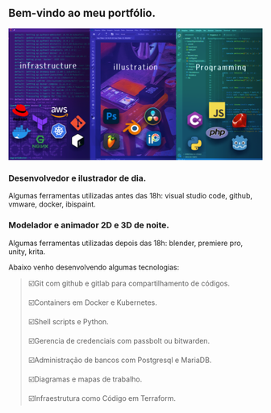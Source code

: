 ## Bem-vindo ao meu portfólio.
![setup](images/wallpaper.png)
### Desenvolvedor e ilustrador de dia.
Algumas ferramentas utilizadas antes das 18h: visual studio code, github, vmware, docker, ibispaint.

### Modelador e animador 2D e 3D de noite.
Algumas ferramentas utilizadas depois das 18h: blender, premiere pro, unity, krita.

Abaixo venho desenvolvendo algumas tecnologias:

> ☑️​Git com github e gitlab para compartilhamento de códigos.  
> 
> ​☑️​Containers em Docker e Kubernetes.  
> 
> ​☑️​Shell scripts e Python.  
> 
> ☑️Gerencia de credenciais com passbolt ou bitwarden.  
> 
> ☑️Administração de bancos com Postgresql e MariaDB.  
> 
> ☑️Diagramas e mapas de trabalho.  
> 
> ☑️Infraestrutura como Código em Terraform.  

<!--
TheCoolerJoao.md

![](https://img.shields.io/badge/LinkedIn-0077B5?style=for-the-badge&logo=linkedin&logoColor=white)(https://www.linkedin.com/in/jo%C3%A3o-pedro-silva-4930b023a)

[![Top Langs](https://github-readme-stats.vercel.app/api/top-langs/?username=TheCoolerJoao&layout=compact)](https://github.com/s)


**TheCoolerJoao/TheCoolerJoao** is a ✨ _special_ ✨ repository because its `README.md` (this file) appears on your GitHub profile.

Here are some ideas to get you started:

- 🔭 I’m currently working on ...
- 🌱 I’m currently learning ...
- 👯 I’m looking to collaborate on ...
- 🤔 I’m looking for help with ...
- 💬 Ask me about ...
- 📫 How to reach me: ...
- 😄 Pronouns: ...
- ⚡ Fun fact: ...
-->
